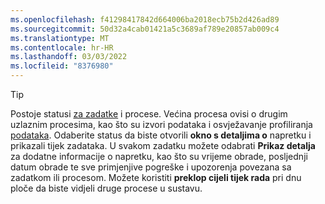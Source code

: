 ```yaml
---
ms.openlocfilehash: f41298417842d664006ba2018ecb75b2d426ad89
ms.sourcegitcommit: 50d32a4cab01421a5c3689af789e20857ab009c4
ms.translationtype: MT
ms.contentlocale: hr-HR
ms.lasthandoff: 03/03/2022
ms.locfileid: "8376980"
---
```

> [!TIP] 
> Postoje statusi [za zadatke](../audience-insights/system.md#status-definitions) i procese. Većina procesa ovisi o drugim uzlaznim procesima, kao što su izvori podataka i osvježavanje profiliranja [podataka](../audience-insights/system.md#refresh-processes). Odaberite status da biste otvorili **okno s detaljima o** napretku i prikazali tijek zadataka. U svakom zadatku možete odabrati **Prikaz detalja** za dodatne informacije o napretku, kao što su vrijeme obrade, posljednji datum obrade te sve primjenjive pogreške i upozorenja povezana sa zadatkom ili procesom. Možete koristiti **preklop cijeli tijek rada** pri dnu ploče da biste vidjeli druge procese u sustavu.